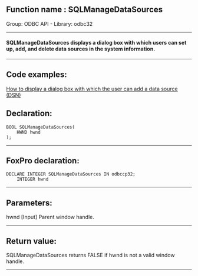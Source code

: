 
## Function name : SQLManageDataSources
Group: ODBC API - Library: odbc32    
***  


#### SQLManageDataSources displays a dialog box with which users can set up, add, and delete data sources in the system information.
***  


## Code examples:
[How to display a dialog box with which the user can add a data source (DSN)](../../samples/sample_380.md)  

## Declaration:
```foxpro  
BOOL SQLManageDataSources(
	HWND hwnd
);  
```  
***  


## FoxPro declaration:
```foxpro  
DECLARE INTEGER SQLManageDataSources IN odbccp32;
	INTEGER hwnd  
```  
***  


## Parameters:
hwnd 
[Input]
Parent window handle.  
***  


## Return value:
SQLManageDataSources returns FALSE if hwnd is not a valid window handle.  
***  

